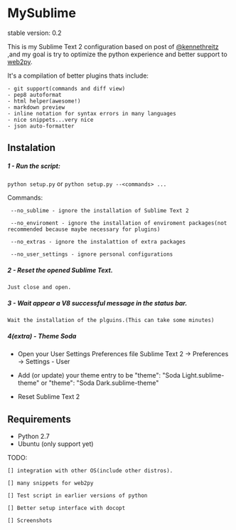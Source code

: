 MySublime
=========

stable version: 0.2

This is my Sublime Text 2 configuration based on post of [@kennethreitz][kenneth] ,and my
goal is try to optimize the python experience and better support
to [web2py][web2py].

It's a compilation of better plugins thats include:

    - git support(commands and diff view)
    - pep8 autoformat
    - html helper(awesome!)
    - markdown preview
    - inline notation for syntax errors in many languages
    - nice snippets...very nice
    - json auto-formatter

Instalation
-----------

##### 1 - Run the script:

` python setup.py ` or ` python setup.py --<commands> ...  `

Commands:

     --no_sublime - ignore the installation of Sublime Text 2

     --no_enviroment - ignore the installation of enviroment packages(not recommended because maybe necessary for plugins)

     --no_extras - ignore the instalattion of extra packages

     --no_user_settings - ignore personal configurations

##### 2 - Reset the opened Sublime Text.

    Just close and open.

##### 3 - Wait appear a V8 successful message in the status bar.

    Wait the installation of the plguins.(This can take some minutes)

##### 4(extra) - Theme Soda

* Open your User Settings Preferences file Sublime Text 2 ->
Preferences -> Settings - User

* Add (or update) your theme entry to be "theme": "Soda Light.sublime-theme" or "theme": "Soda Dark.sublime-theme"

* Reset Sublime Text 2


Requirements
--------------
- Python 2.7
- Ubuntu (only support yet)


TODO:

    [] integration with other OS(include other distros).

    [] many snippets for web2py

    [] Test script in earlier versions of python

    [] Better setup interface with docopt

    [] Screenshots

[web2py]: http://www.web2py.com
[kenneth]: http://github.com/kennethreitz